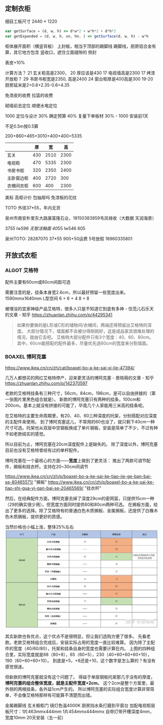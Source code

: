 ## 定制衣柜
细目工板尺寸 2440 * 1220

```javascript
var getSurface = (d, w, h) => d*w*2 + w*h*2 + d*h*2
var getExpanded = (d, w, h, vn, hn, ) => getSurface(d, w, h) - w*h

```
柜体展开面积（横竖背板）
上封板，相当于顶部的踢脚线
踢脚线，厨房铝合金有算，其它地方包含
竖收口，遮住立面缝隙的
侧封

表皮+10%



计算方法？
21 玄关柜高是2300，
20 厚应该是430
17 电视墙高是2300
17 烤漆开放柜？
29 书房书柜宽是2350, 高是2400
24 窗台柜厚是400高是300
19-20 厨房延米是2+0.6+2.35-0.6=4.35

免漆皮的收费
拉篮的收费

砌墙前去定位
顺便水电定位



1000 定位与设计
30% 确定预算
40% 复量下单板材
30% - 1000 安装前1天

不足0.5m按0.5算

200+860+465+3010+400+400=5335

| |厚|宽|高|
|-|-|-|-|
|玄关|430|2510|2300|
|电视柜|470|5335|2300|
|书房书柜|320|2350|2400|
|主卧窗边柜|400|2720|300|
|衣帽间衣柜|600|400|2300|

美标
高柜计价
包抽屉吗
免漆板的花纹

TOTO 外径37*55，年内无货

泉州市南安朴里东大路康富隆石业，18150383859韦凤禄收（大数据 天润海景）


37*55 lw596 无智洁釉面
40*55 lw546 605 


泉州TOTO: 28287070
37*55 900+50运费
5号放假
18960335801


## 开放式衣柜
### ALGOT 艾格特
配件主要有60cm或80cm间距可选

需要注意的是，挂条本身宽2.6cm，所以最好预留一些宽度出来。
1590mmx1640mm L型空间
6 + 6 + 4
8 + 8

被埋没的宜家神级产品艾格特，很多人只是不知道它到底有多神 - 住范儿石乐天的文章 - 知乎
https://zhuanlan.zhihu.com/p/44295341
> 如果你要做的是L形或C形的储物间/衣帽间，两端还得预留出艾格特的深度。
> 大部分情况下，墙面都不会被分得刚刚好，这是成品家具很难处理的情况，就由它去吧。
> 艾格特大部分配件只有3个宽度：40、60、80cm。
> 其中，60cm能搭配的配件最多，尽量优先选60cm的宽度来分割墙面。
### BOAXEL 博阿克塞
https://www.ikea.cn/cn/zh/cat/boaxel-bo-a-ke-sai-xi-lie-47394/

几万人都想买的网红艾格特停产，迎来更灵活的博阿克塞 - 景晓萌的文章 - 知乎
https://zhuanlan.zhihu.com/p/142370597

老款的艾格特挂条有三种尺寸，56cm，84cm，196cm，是可以自由拼接的（第一张图片里黑色组合就是）。
新款的博阿克塞只有两种的挂条，100cm和200cm。基本上就没有拼接的可能了，毕竟几个人家能用三米高的挂条呢。

在艾格特的主要生命周期里，有20、40、60三种深度的托架，分别搭配对应深度的主配件来使用。
到了博阿克塞这儿，不常用的60也没了，就只剩下40cm一种尺寸可选。托架也从双层中空钢板换成了单片钢板，安装是简单了不少，不过有种不如老款结实的感觉。

所以目前为止，博阿克塞在20cm深度配件上是缺失的。
除了深度以外，博阿克塞目前也没有艾格特曾经有过的单杆配件。

博阿克塞在一个最核心的方面——**宽度**上做到了更灵活：
推出了两款可调节配件，搁板和挂衣杆。支持在20~30cm间调节

https://www.ikea.cn/cn/zh/p/boaxel-bo-a-ke-sai-ke-tiao-jie-ge-ban-bai-se-80465571/ "搁板" 
https://www.ikea.cn/cn/zh/p/boaxel-bo-a-ke-sai-ke-tiao-shi-gua-yi-gan-bai-se-20465569/ "挂衣杆"

然后，在经典配件方面，博阿克塞去掉了深度29cm的密网篮，只提供15cm一种（29的确实很少用）。但宽度方面同时提供60和80cm两种可选。
在搁板方面，给出了更多的选择。除了艾格特有的普通白色木质搁板、金属搁板，还提供了白橡木色木质搁板，提供更好的质感。

当然价格也小幅上涨，整体25%左右
![](./boaxel-vs-algot.jpg)


其实新款也有优点，这个优点不是很明显，但让我们选购方便了很多。
先看老款。老款艾格特组合完成后，安装实际占用的宽度一直比较难算。
因为除了主配件的宽度（40/60/80），托架和挂条自身的宽度也需要计算在内。
上图的四种组合里，实际宽度就是88（80+8），65（60+5），230（40+60+60+60+10），190（60+60+60+10）。
到底是+5，+8还是+10，这个数字是怎么算的？有没有感觉很迷。

但新款的博阿克塞就没有这个问题了。
得益于单层钢板托架那几乎没有的厚度，**博阿克塞的组合整体宽度，就是主配件宽度+2cm**。
这个2cm是整个方案里，最外侧的两根挂条，各外延1cm产生的。
所以博阿克塞的实际组合宽度计算非常简单，不会像艾格特那样有可能算不清楚而出错。

[1]: https://zhuanlan.zhihu.com/p/32277187 "干货|史上最全板式家具结构与连接方式"

金属踢脚线
玄关橱柜门
镜灯色温4000K
厨房挡水条打磨到平窗台
加配电视柜层板尺寸：1片463mmx444mm 1片454mmx444mmx
自带灯带开槽深度4mm，宽度10mm
20天安装（五一前）